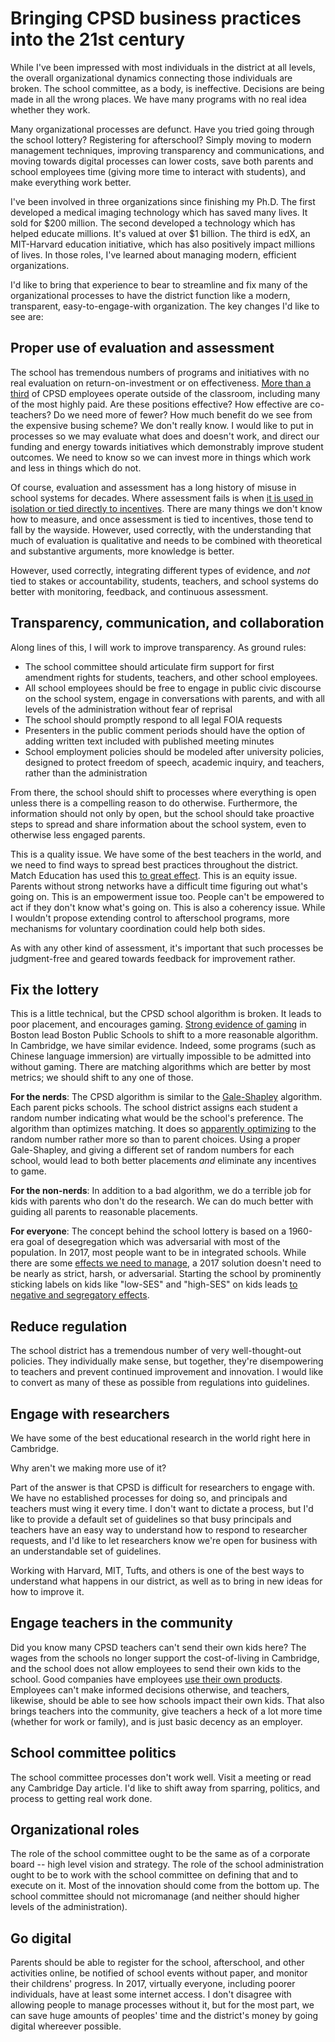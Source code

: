 Bringing CPSD business practices into the 21st century
==========

While I've been impressed with most individuals in the district at all
levels, the overall organizational dynamics connecting those
individuals are broken. The school committee, as a body, is
ineffective. Decisions are being made in all the wrong places. We have
many programs with no real idea whether they work.

Many organizational processes are defunct. Have you tried going
through the school lottery?  Registering for afterschool?  Simply
moving to modern management techniques, improving transparency and
communications, and moving towards digital processes can lower costs,
save both parents and school employees time (giving more time to
interact with students), and make everything work better.

I've been involved in three organizations since finishing my Ph.D. The
first developed a medical imaging technology which has saved many
lives. It sold for $200 million. The second developed a technology
which has helped educate millions. It's valued at over $1 billion. The
third is edX, an MIT-Harvard education initiative, which has also
positively impact millions of lives. In those roles, I've learned
about managing modern, efficient organizations.

I'd like to bring that experience to bear to streamline and fix many
of the organizational processes to have the district function like a
modern, transparent, easy-to-engage-with organization. The key changes
I'd like to see are:

Proper use of evaluation and assessment
--------

The school has tremendous numbers of programs and initiatives with no
real evaluation on return-on-investment or on effectiveness. [More
than a
third](http://www.cpsd.us/UserFiles/Servers/Server_3042785/File/departments/administration/financial/budget/fy2018/FY2018_ADOPTED_BUDGET_web.pdf)
of CPSD employees operate outside of the classroom, including many of
the most highly paid. Are these positions effective? How effective
are co-teachers? Do we need more of fewer? How much benefit do we see
from the expensive busing scheme? We don't really know. I would like
to put in processes so we may evaluate what does and doesn't work, and
direct our funding and energy towards initiatives which demonstrably
improve student outcomes. We need to know so we can invest more in
things which work and less in things which do not.

Of course, evaluation and assessment has a long history of misuse in
school systems for decades. Where assessment fails is when [it is used
in isolation or tied directly to incentives](testing.md).  There are
many things we don't know how to measure, and once assessment is tied
to incentives, those tend to fall by the wayside. However, used
correctly, with the understanding that much of evaluation is
qualitative and needs to be combined with theoretical and
substantive arguments, more knowledge is better.

However, used correctly, integrating different types of evidence, and
*not* tied to stakes or accountability, students, teachers, and school
systems do better with monitoring, feedback, and continuous assessment.

Transparency, communication, and collaboration
--------

Along lines of this, I will work to improve transparency. As ground rules:

* The school committee should articulate firm support for first amendment
  rights for students, teachers, and other school employees. 
* All school employees should be free to engage in public civic
  discourse on the school system, engage in conversations with
  parents, and with all levels of the administration without fear of
  reprisal
* The school should promptly respond to all legal FOIA requests
* Presenters in the public comment periods should have the option
  of adding written text included with published meeting minutes
* School employment policies should be modeled after university
  policies, designed to protect freedom of speech, academic inquiry,
  and teachers, rather than the administration

From there, the school should shift to processes where everything is
open unless there is a compelling reason to do otherwise. Furthermore,
the information should not only by open, but the school should take
proactive steps to spread and share information about the school
system, even to otherwise less engaged parents.

This is a quality issue. We have some of the best teachers in the
world, and we need to find ways to spread best practices throughout
the district. Match Education has used this [to great
effect](https://www.coursera.org/learn/coaching-teachers). This is an
equity issue. Parents without strong networks have a difficult time
figuring out what's going on. This is an empowerment issue too. People
can't be empowered to act if they don't know what's going on. This is
also a coherency issue. While I wouldn't propose extending control to
afterschool programs, more mechanisms for voluntary coordination could
help both sides.

As with any other kind of assessment, it's important that such
processes be judgment-free and geared towards feedback for
improvement rather.


Fix the lottery
--------

This is a little technical, but the CPSD school algorithm is
broken. It leads to poor placement, and encourages gaming.
[Strong evidence of gaming](https://economics.mit.edu/files/3030)
in Boston lead Boston Public Schools to shift to a more reasonable
algorithm. In Cambridge, we have similar evidence. Indeed, some
programs (such as Chinese language immersion) are virtually impossible
to be admitted into without gaming. There are matching algorithms
which are better by most metrics; we should shift to any one of
those.

**For the nerds**: The CPSD algorithm is similar to the
[Gale-Shapley](https://en.wikipedia.org/wiki/Stable_marriage_problem)
algorithm. Each parent picks schools. The school district assigns each
student a random number indicating what would be the school's
preference. The algorithm than optimizes matching. It does so
[apparently
optimizing](http://web.stanford.edu/~niederle/School%20Matching%20Systems.pdf)
to the random number rather more so than to parent choices. Using a
proper Gale-Shapley, and giving a different set of random numbers for
each school, would lead to both better placements *and* eliminate any
incentives to game. 

**For the non-nerds**: In addition to a bad algorithm, we do a
terrible job for kids with parents who don't do the research. We can
do much better with guiding all parents to reasonable placements.

**For everyone**: The concept behind the school lottery is based on a
1960-era goal of desegregation which was adversarial with most of the
population. In 2017, most people want to be in integrated
schools. While there are some [effects we need to
manage](http://ncase.me/polygons/), a 2017 solution doesn't need to be
nearly as strict, harsh, or adversarial. Starting the school by
prominently sticking labels on kids like "low-SES" and "high-SES" on
kids leads [to negative and segregatory
effects](https://en.wikipedia.org/wiki/Realistic_conflict_theory#Robbers_cave_study).

Reduce regulation
--------

The school district has a tremendous number of very well-thought-out
policies. They individually make sense, but together, they're
disempowering to teachers and prevent continued improvement and
innovation. I would like to convert as many of these as possible from
regulations into guidelines.

Engage with researchers
--------

We have some of the best educational research in the world right here
in Cambridge.

Why aren't we making more use of it?

Part of the answer is that CPSD is difficult for researchers to engage
with. We have no established processes for doing so, and principals
and teachers must wing it every time. I don't want to dictate a
process, but I'd like to provide a default set of guidelines so that
busy principals and teachers have an easy way to understand how to
respond to researcher requests, and I'd like to let researchers know
we're open for business with an understandable set of guidelines.

Working with Harvard, MIT, Tufts, and others is one of the best ways
to understand what happens in our district, as well as to bring in new
ideas for how to improve it.

Engage teachers in the community
--------

Did you know many CPSD teachers can't send their own kids here? The
wages from the schools no longer support the cost-of-living in
Cambridge, and the school does not allow employees to send their own
kids to the school. Good companies have employees [use their own
products](https://en.wikipedia.org/wiki/Eating_your_own_dog_food). Employees
can't make informed decisions otherwise, and teachers, likewise,
should be able to see how schools impact their own kids. That also
brings teachers into the community, give teachers a heck of a lot more
time (whether for work or family), and is just basic decency as an employer.

School committee politics
--------

The school committee processes don't work well. Visit a meeting or
read any Cambridge Day article. I'd like to shift away from sparring,
politics, and process to getting real work done.

Organizational roles
--------

The role of the school committee ought to be the same as of a
corporate board -- high level vision and strategy. The role of the
school administration ought to be to work with the school committee on
defining that and to execute on it. Most of the innovation should come
from the bottom up. The school committee should not micromanage (and
neither should higher levels of the administration).

Go digital
--------

Parents should be able to register for the school, afterschool, and
other activities online, be notified of school events without paper,
and monitor their childrens' progress. In 2017, virtually everyone,
including poorer individuals, have at least some internet access. I
don't disagree with allowing people to manage processes without it,
but for the most part, we can save huge amounts of peoples' time and
the district's money by going digital whereever possible. 